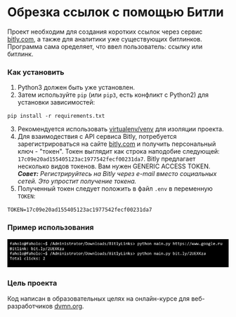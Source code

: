 # Обрезка ссылок с помощью Битли

Проект необходим для создания коротких ссылок через сервис [bitly.com][1], а также для аналитики уже существующих битлинков. Программа сама оределяет, что ввел пользователь: ссылку или битлинк.

### Как установить

1. Python3 должен быть уже установлен.  
2. Затем используйте `pip` (или `pip3`, есть конфликт с Python2) для установки зависимостей:
```
pip install -r requirements.txt
```

3. Рекомендуется использовать [virtualenv/venv](https://docs.python.org/3/library/venv.html) для изоляции проекта.   
4. Для взаимодествия с API сервиса Bitly, потребуется зарегистрироваться на сайте [bitly.com][1] и получить персональный ключ - "токен". Токен выглядит как строка наподобие следующей: `17c09e20ad155405123ac1977542fecf00231da7`. Bitly предлагает несколько видов токенов. Вам нужен GENERIC ACCESS TOKEN.   
***Совет:*** *Регистрируйтесь на Bitly через e-mail вместо социальных сетей. Это упростит получение токена.*    
5. Полученный токен следует положить в файл `.env` в переменную `TOKEN`:
```
TOKEN=17c09e20ad155405123ac1977542fecf00231da7
```

[1]: bitly.com

### Пример использования

![example](/example.jpg)

### Цель проекта

Код написан в образовательных целях на онлайн-курсе для веб-разработчиков [dvmn.org](https://dvmn.org/).

